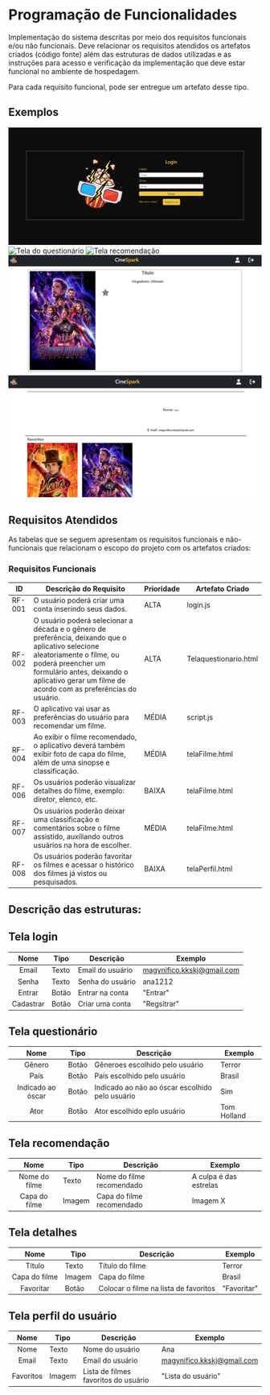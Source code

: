 # Programação de Funcionalidades

Implementação do sistema descritas por meio dos requisitos funcionais e/ou não funcionais. Deve relacionar os requisitos atendidos os artefatos criados (código fonte) além das estruturas de dados utilizadas e as instruções para acesso e verificação da implementação que deve estar funcional no ambiente de hospedagem.

Para cada requisito funcional, pode ser entregue um artefato desse tipo.
## Exemplos 
![Tela de login](img/telaLoginapp.png)
![Tela do questionário](img/telaQuestionarioapp.png)
![Tela recomendação](img/telaRecomendaçãoapp.png)
![Tela detalhes](img/telaDetalhesapp.png)
![Tela Perfil do usuário](img/telaperfilapp.png)

## Requisitos Atendidos

As tabelas que se seguem apresentam os requisitos funcionais e não-funcionais que relacionam o escopo do projeto com os artefatos criados:

### Requisitos Funcionais

|ID    | Descrição do Requisito  | Prioridade | Artefato Criado |
|------|-----------------------------------------|----| ----|
|RF-001| O usuário poderá criar uma  conta inserindo seus dados. | ALTA | login.js |
|RF-002| O usuário poderá selecionar a década e o gênero de preferência, deixando que o aplicativo selecione aleatoriamente o filme, ou poderá preencher um formulário antes, deixando o aplicativo gerar um filme de acordo com as preferências do usuário. | ALTA | Telaquestionario.html |
|RF-003| O aplicativo vai usar as preferências do usuário para recomendar um filme. | MÉDIA | script.js |
|RF-004| Ao exibir o filme recomendado, o aplicativo deverá também exibir foto de capa do filme, além de uma sinopse e classificação. | MÉDIA | telaFilme.html |
|RF-006| Os usuários poderão visualizar detalhes do filme, exemplo: diretor, elenco, etc. | BAIXA | telaFilme.html |
|RF-007| Os usuários poderão deixar uma classificação e comentários sobre o filme assistido, auxiliando outros usuários na hora de escolher. | MÉDIA | telaFilme.html |
|RF-008| Os usuários poderão favoritar os filmes e acessar o histórico dos filmes já vistos ou pesquisados. | BAIXA | telaPerfil.html |

## Descrição das estruturas:

## Tela login
|  **Nome**      | **Tipo**          | **Descrição**                             | **Exemplo**                                    |
|:--------------:|-------------------|-------------------------------------------|------------------------------------------------|
| Email          | Texto             | Email do usuário                          | magynifico.kkskj@gmail.com                     |
| Senha          | Texto             | Senha do usuário                          | ana1212                                        |
| Entrar         | Botão             | Entrar na conta                           | "Entrar"                                       |
| Cadastrar      | Botão             | Criar uma conta                           | "Regsitrar"                                    |

## Tela questionário
|  **Nome**          | **Tipo**          | **Descrição**                                     | **Exemplo**                                    |
|:------------------:|-------------------|---------------------------------------------------|------------------------------------------------|
| Gênero             | Botão             | Gêneroes escolhido pelo usuário                   | Terror                                         |
| País               | Botão             | País escolhido pelo usuário                       | Brasil                                         |
| Indicado ao óscar  | Botão             | Indicado ao não ao óscar  escolhido pelo usuário  | Sim                                            |
| Ator               | Botão             | Ator escolhido eplo usuário                       | Tom Holland                                    |

## Tela recomendação
|  **Nome**          | **Tipo**          | **Descrição**                                     | **Exemplo**                                    |
|:------------------:|-------------------|---------------------------------------------------|------------------------------------------------|
| Nome do filme      | Texto             | Nome do filme recomendado                         | A culpa é das estrelas                         |
| Capa do filme      | Imagem            | Capa do filme recomendado                         | Imagem X                                       |

## Tela detalhes
|  **Nome**          | **Tipo**          | **Descrição**                                     | **Exemplo**                                    |
|:------------------:|-------------------|---------------------------------------------------|------------------------------------------------|
| Título             | Texto             | Título do filme                                   | Terror                                         |
| Capa do filme      | Imagem            | Capa do filme                                     | Brasil                                         |
| Favoritar          | Botão             | Colocar o filme na lista de favoritos             | "Favoritar"                                    |

## Tela perfil do usuário
|  **Nome**          | **Tipo**          | **Descrição**                                     | **Exemplo**                                    |
|:------------------:|-------------------|---------------------------------------------------|------------------------------------------------|
| Nome               | Texto             | Nome do usuário                                   | Ana                                            |
| Email              | Texto             | Email do usuário                                  | magynifico.kkskj@gmail.com                     |
| Favoritos          | Imagem            | Lista de filmes favoritos do usuário              | "Lista do usuário"                             |



